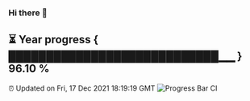 ### Hi there 👋
⏳ Year progress { ████████████████████████████▁▁ } 96.10 %
---
⏰ Updated on Fri, 17 Dec 2021 18:19:19 GMT
![Progress Bar CI](https://github.com/liununu/liununu/workflows/Progress%20Bar%20CI/badge.svg)
